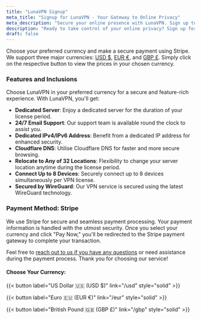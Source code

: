 ```yaml
---
title: "LunaVPN Signup"
meta_title: "Signup for LunaVPN - Your Gateway to Online Privacy"
meta_description: "Secure your online presence with LunaVPN. Sign up today and enjoy anonymous browsing, streaming, and more."
description: "Ready to take control of your online privacy? Sign up for LunaVPN and experience secure, anonymous browsing, streaming, and more. Join us today!"
draft: false
---
```


Choose your preferred currency and make a secure payment using Stripe. We support three major currencies: [USD &#36;](/usd/), [EUR &#8364;](/eur/), and [GBP &#163;](/gbp/). Simply click on the respective button to view the prices in your chosen currency.

### Features and Inclusions

Choose LunaVPN in your preferred currency for a secure and feature-rich experience. With LunaVPN, you'll get:

- **Dedicated Server**: Enjoy a dedicated server for the duration of your license period.
- **24/7 Email Support**: Our support team is available round the clock to assist you.
- **Dedicated IPv4/IPv6 Address**: Benefit from a dedicated IP address for enhanced security.
- **Cloudflare DNS**: Utilise Cloudflare DNS for faster and more secure browsing.
- **Relocate to Any of 32 Locations**: Flexibility to change your server location anytime during the license period.
- **Connect Up to 8 Devices**: Securely connect up to 8 devices simultaneously per VPN license.
- **Secured by WireGuard**: Our VPN service is secured using the latest WireGuard technology.

### Payment Method: Stripe

We use Stripe for secure and seamless payment processing. Your payment information is handled with the utmost security. Once you select your currency and click "Pay Now," you'll be redirected to the Stripe payment gateway to complete your transaction.

Feel free to [reach out to us if you have any questions](/contact/) or need assistance during the payment process. Thank you for choosing our service!

#### Choose Your Currency:

{{< button label="US Dollar 🇺🇸 (USD $)" link="/usd" style="solid" >}}<br />

{{< button label="Euro 🇪🇺 (EUR €)" link="/eur" style="solid" >}}<br />

{{< button label="British Pound 🇬🇧 (GBP £)" link="/gbp" style="solid" >}}
